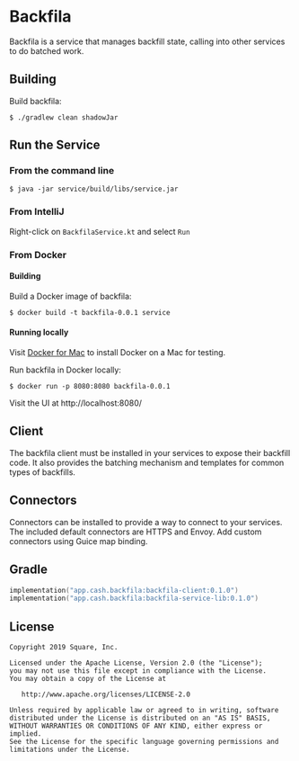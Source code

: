 # Backfila

Backfila is a service that manages backfill state, calling into other services to do batched work.

## Building
Build backfila:

```
$ ./gradlew clean shadowJar
```

## Run the Service

### From the command line

```
$ java -jar service/build/libs/service.jar
```

### From IntelliJ
  Right-click on `BackfilaService.kt` and select `Run`

### From Docker

#### Building

Build a Docker image of backfila:

```
$ docker build -t backfila-0.0.1 service
```

#### Running locally

Visit [Docker for Mac](https://docs.docker.com/docker-for-mac/install/) to install Docker on a Mac for testing.

Run backfila in Docker locally:
```
$ docker run -p 8080:8080 backfila-0.0.1
```

Visit the UI at http://localhost:8080/

## Client
The backfila client must be installed in your services to expose their backfill code.
It also provides the batching mechanism and templates for common types of backfills.

## Connectors
Connectors can be installed to provide a way to connect to your services.
The included default connectors are HTTPS and Envoy. Add custom connectors using Guice map binding.

Gradle
--------

```kotlin
implementation("app.cash.backfila:backfila-client:0.1.0")
implementation("app.cash.backfila:backfila-service-lib:0.1.0")
```

License
--------

    Copyright 2019 Square, Inc.

    Licensed under the Apache License, Version 2.0 (the "License");
    you may not use this file except in compliance with the License.
    You may obtain a copy of the License at

       http://www.apache.org/licenses/LICENSE-2.0

    Unless required by applicable law or agreed to in writing, software
    distributed under the License is distributed on an "AS IS" BASIS,
    WITHOUT WARRANTIES OR CONDITIONS OF ANY KIND, either express or implied.
    See the License for the specific language governing permissions and
    limitations under the License.
